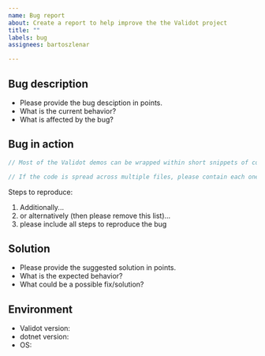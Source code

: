 ```yaml
---
name: Bug report
about: Create a report to help improve the the Validot project
title: ""
labels: bug
assignees: bartoszlenar

---
```


<!--
This is only a template.
Please replace the placeholders (like point lists or code snippets) with your own content.
 -->

## Bug description

* Please provide the bug desciption in points.
* What is the current behavior?
* What is affected by the bug?

## Bug in action

``` csharp
// Most of the Validot demos can be wrapped within short snippets of code
```

``` csharp
// If the code is spread across multiple files, please contain each one in a separate block
```

Steps to reproduce:

  1. Additionally...
  1. or alternatively (then please remove this list)...
  1. please include all steps to reproduce the bug

## Solution

* Please provide the suggested solution in points.
* What is the expected behavior?
* What could be a possible fix/solution?

## Environment

* Validot version: <!-- nuget package version and/or commit sha -->
* dotnet version: <!-- dotnet SDK version and framework id (TargetFramework tag in your csproj) -->
* OS: <!-- OS name and version -->
